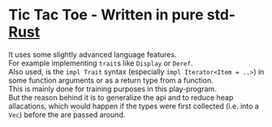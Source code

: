 # Tic Tac Toe - Written in pure std-[Rust](https://www.rust-lang.org/)

It uses some slightly advanced language features.  
For example implementing `trait`s like `Display` or `Deref`.  
Also used, is the `impl Trait` syntax (especially `impl Iterator<Item = ..>`) in some function arguments or as a return type from a function.  
This is mainly done for training purposes in this play-program.  
But the reason behind it is to generalize the api and to reduce heap allacations, which would happen if the types were first collected (i.e. into a `Vec`) before the are passed around.
